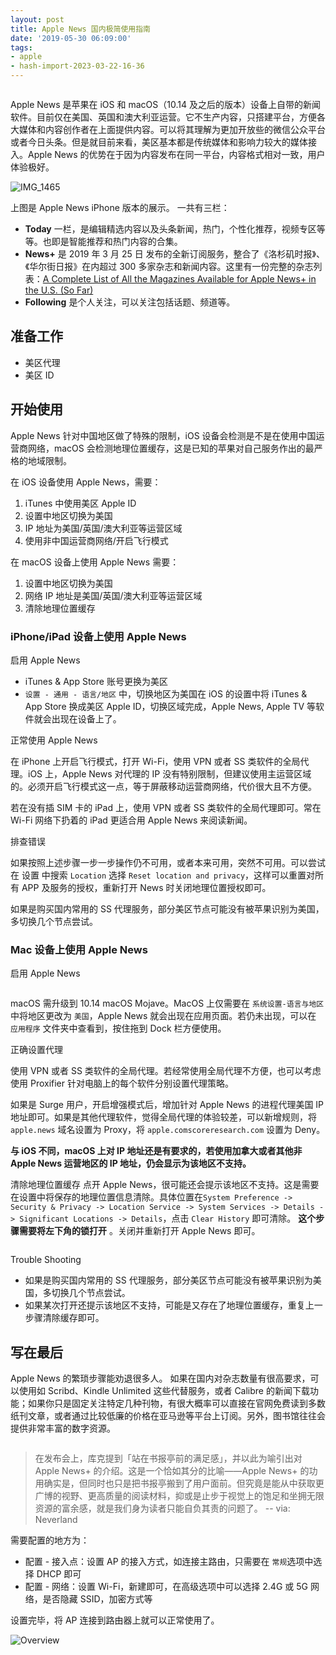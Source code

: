 ```yaml
---
layout: post
title: Apple News 国内极简使用指南
date: '2019-05-30 06:09:00'
tags:
- apple
- hash-import-2023-03-22-16-36
---
```


<img src="https://raw.githubusercontent.com/5cr1pt/img4markdown/master/15591142960108/15591143208187.jpg" class="kg-image" alt loading="lazy">

Apple News 是苹果在 iOS 和 macOS（10.14 及之后的版本）设备上自带的新闻软件。目前仅在美国、英国和澳大利亚运营。它不生产内容，只搭建平台，方便各大媒体和内容创作者在上面提供内容。可以将其理解为更加开放些的微信公众平台或者今日头条。但是就目前来看，美区基本都是传统媒体和影响力较大的媒体接入。Apple News 的优势在于因为内容发布在同一平台，内容格式相对一致，用户体验极好。

<img src="https://raw.githubusercontent.com/5cr1pt/img4markdown/master/15591142960108/IMG_1465.jpg" class="kg-image" alt="IMG_1465" loading="lazy">

上图是 Apple News iPhone 版本的展示。
一共有三栏：

- **Today** 一栏，是编辑精选内容以及头条新闻，热门，个性化推荐，视频专区等等。也即是智能推荐和热门内容的合集。
- **News+** 是 2019 年 3 月 25 日 发布的全新订阅服务，整合了《洛杉矶时报》、《华尔街日报》在内超过 300 多家杂志和新闻内容。这里有一份完整的杂志列表：[A Complete List of All the Magazines Available for Apple News+ in the U.S. (So Far)](https://www.macstories.net/news/a-complete-list-of-all-the-magazines-available-for-apple-news-in-the-u-s-so-far/)
- **Following** 是个人关注，可以关注包括话题、频道等。

## 准备工作

- 美区代理
- 美区 ID

## 开始使用

Apple News 针对中国地区做了特殊的限制，iOS 设备会检测是不是在使用中国运营商网络，macOS 会检测地理位置缓存，这是已知的苹果对自己服务作出的最严格的地域限制。

在 iOS 设备使用 Apple News，需要：

1. iTunes 中使用美区 Apple ID
2. 设置中地区切换为美国
3. IP 地址为美国/英国/澳大利亚等运营区域
4. 使用非中国运营商网络/开启飞行模式

在 macOS 设备上使用 Apple News 需要：

1. 设置中地区切换为美国
2. 网络 IP 地址是美国/英国/澳大利亚等运营区域
3. 清除地理位置缓存

### iPhone/iPad 设备上使用 Apple News

启用 Apple News

- iTunes & App Store 账号更换为美区
- `设置 - 通用 - 语言/地区` 中，切换地区为美国在 iOS 的设置中将 iTunes & App Store 换成美区 Apple ID，切换区域完成，Apple News, Apple TV 等软件就会出现在设备上了。

正常使用 Apple News

在 iPhone 上开启飞行模式，打开 Wi-Fi，使用 VPN 或者 SS 类软件的全局代理。iOS 上，Apple News 对代理的 IP 没有特别限制，但建议使用主运营区域的。必须开启飞行模式这一点，等于屏蔽移动运营商网络，代价很大且不方便。

若在没有插 SIM 卡的 iPad 上，使用 VPN 或者 SS 类软件的全局代理即可。常在 Wi-Fi 网络下扔着的 iPad 更适合用 Apple News 来阅读新闻。

排查错误

如果按照上述步骤一步一步操作仍不可用，或者本来可用，突然不可用。可以尝试在 设置 中搜索 `Location` 选择 `Reset location and privacy`，这样可以重置对所有 APP 及服务的授权，重新打开 News 时关闭地理位置授权即可。

如果是购买国内常用的 SS 代理服务，部分美区节点可能没有被苹果识别为美国，多切换几个节点尝试。

### Mac 设备上使用 Apple News

启用 Apple News

<img src="https://raw.githubusercontent.com/5cr1pt/img4markdown/master/15591142960108/15591398086835.jpg" class="kg-image" alt loading="lazy">

macOS 需升级到 10.14 macOS Mojave。MacOS 上仅需要在 `系统设置-语言与地区` 中将地区更改为 `美国`，Apple News 就会出现在应用页面。若仍未出现，可以在 `应用程序` 文件夹中查看到，按住拖到 Dock 栏方便使用。

正确设置代理

使用 VPN 或者 SS 类软件的全局代理。若经常使用全局代理不方便，也可以考虑使用 Proxifier 针对电脑上的每个软件分别设置代理策略。

如果是 Surge 用户，开启增强模式后，增加针对 Apple News 的进程代理美国 IP 地址即可。如果是其他代理软件，觉得全局代理的体验较差，可以新增规则，将 `apple.news` 域名设置为 Proxy，将 `apple.comscoreresearch.com` 设置为 Deny。

**与 iOS 不同，macOS 上对 IP 地址还是有要求的，若使用加拿大或者其他非 Apple News 运营地区的 IP 地址，仍会显示为该地区不支持。**

清除地理位置缓存
点开 Apple News，很可能还会提示该地区不支持。这是需要在设置中将保存的地理位置信息清除。具体位置在`System Preference -> Security & Privacy -> Location Service -> System Services -> Details -> Significant Locations -> Details`，点击 `Clear History` 即可清除。 **这个步骤需要将左下角的锁打开** 。关闭并重新打开 Apple News 即可。

<img src="https://raw.githubusercontent.com/5cr1pt/img4markdown/master/15591142960108/15591396528920.jpg" class="kg-image" alt loading="lazy"><img src="https://raw.githubusercontent.com/5cr1pt/img4markdown/master/15591142960108/15591396704093.jpg" class="kg-image" alt loading="lazy">

Trouble Shooting

- 如果是购买国内常用的 SS 代理服务，部分美区节点可能没有被苹果识别为美国，多切换几个节点尝试。
- 如果某次打开还提示该地区不支持，可能是又存在了地理位置缓存，重复上一步骤清除缓存即可。

## 写在最后

Apple News 的繁琐步骤能劝退很多人。
如果在国内对杂志数量有很高要求，可以使用如 Scribd、Kindle Unlimited 这些代替服务，或者 Calibre 的新闻下载功能；如果你只是固定关注特定几种刊物，有很大概率可以直接在官网免费读到多数纸刊文章，或者通过比较低廉的价格在亚马逊等平台上订阅。另外，图书馆往往会提供非常丰富的数字资源。

<img src="https://raw.githubusercontent.com/5cr1pt/img4markdown/master/15591142960108/15591422876001.png" class="kg-image" alt loading="lazy">

> 在发布会上，库克提到「站在书报亭前的满足感」，并以此为喻引出对 Apple News+ 的介绍。这是一个恰如其分的比喻——Apple News+ 的功用确实是，但同时也只是把书报亭搬到了用户面前。但究竟是能从中获取更广博的视野、更高质量的阅读材料，抑或是止步于视觉上的饱足和坐拥无限资源的富余感，就是我们身为读者只能自负其责的问题了。
> -- via: Neverland


需要配置的地方为：

- 配置 - 接入点：设置 AP 的接入方式，如连接主路由，只需要在 `常规`选项中选择 DHCP 即可
- 配置 - 网络：设置 Wi-Fi，新建即可，在高级选项中可以选择 2.4G 或 5G 网络，是否隐藏 SSID，加密方式等

设置完毕，将 AP 连接到路由器上就可以正常使用了。

<img src="https://raw.githubusercontent.com/5cr1pt/img4markdown/master/pics/20200618175509.jpg" class="kg-image" alt="Overview" loading="lazy">
